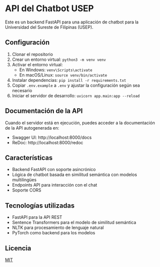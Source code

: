 # API del Chatbot USEP

Este es un backend FastAPI para una aplicación de chatbot para la Universidad del Sureste de Filipinas (USEP).

## Configuración

1. Clonar el repositorio
2. Crear un entorno virtual: `python3 -m venv venv`
3. Activar el entorno virtual:
   - En Windows: `venv\Scripts\activate`
   - En macOS/Linux: `source venv/bin/activate`
4. Instalar dependencias: `pip install -r requirements.txt`
5. Copiar `.env.example` a `.env` y ajustar la configuración según sea necesario
6. Iniciar el servidor de desarrollo: `uvicorn app.main:app --reload`

## Documentación de la API

Cuando el servidor está en ejecución, puedes acceder a la documentación de la API autogenerada en:
- Swagger UI: http://localhost:8000/docs
- ReDoc: http://localhost:8000/redoc

## Características

- Backend FastAPI con soporte asincrónico
- Lógica de chatbot basada en similitud semántica con modelos multilingües
- Endpoints API para interacción con el chat
- Soporte CORS

## Tecnologías utilizadas

- FastAPI para la API REST
- Sentence Transformers para el modelo de similitud semántica
- NLTK para procesamiento de lenguaje natural
- PyTorch como backend para los modelos

## Licencia

[MIT](https://choosealicense.com/licenses/mit/) 